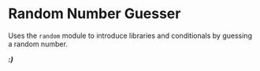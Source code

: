 # Random Number Guesser

Uses the `random` module to introduce libraries and conditionals by guessing a random number.

***:)***
